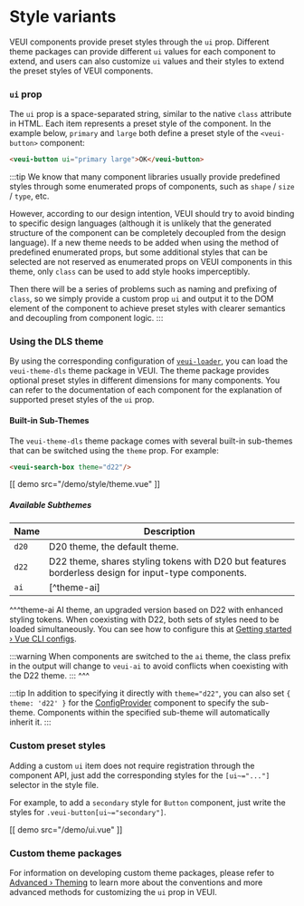 # Style variants

VEUI components provide preset styles through the `ui` prop. Different theme packages can provide different `ui` values for each component to extend, and users can also customize `ui` values and their styles to extend the preset styles of VEUI components.

### `ui` prop

The `ui` prop is a space-separated string, similar to the native `class` attribute in HTML. Each item represents a preset style of the component. In the example below, `primary` and `large` both define a preset style of the `<veui-button>` component:

```html
<veui-button ui="primary large">OK</veui-button>
```

:::tip
We know that many component libraries usually provide predefined styles through some enumerated props of components, such as `shape` / `size` / `type`, etc.

However, according to our design intention, VEUI should try to avoid binding to specific design languages (although it is unlikely that the generated structure of the component can be completely decoupled from the design language). If a new theme needs to be added when using the method of predefined enumerated props, but some additional styles that can be selected are not reserved as enumerated props on VEUI components in this theme, only `class` can be used to add style hooks imperceptibly.

Then there will be a series of problems such as naming and prefixing of `class`, so we simply provide a custom prop `ui` and output it to the DOM element of the component to achieve preset styles with clearer semantics and decoupling from component logic.
:::

### Using the DLS theme

By using the corresponding configuration of [`veui-loader`](./veui-loader), you can load the `veui-theme-dls` theme package in VEUI. The theme package provides optional preset styles in different dimensions for many components. You can refer to the documentation of each component for the explanation of supported preset styles of the `ui` prop.

#### Built-in Sub-Themes

The `veui-theme-dls` theme package comes with several built-in sub-themes that can be switched using the `theme` prop. For example:

```html
<veui-search-box theme="d22"/>
```

[[ demo src="/demo/style/theme.vue" ]]

##### Available Subthemes

| Name | Description |
| -- | -- |
| `d20` | D20 theme, the default theme. |
| `d22` | D22 theme, shares styling tokens with D20 but features borderless design for input-type components. |
| `ai` | [^theme-ai] |

^^^theme-ai
AI theme, an upgraded version based on D22 with enhanced styling tokens. When coexisting with D22, both sets of styles need to be loaded simultaneously. You can see how to configure this at [Getting started › Vue CLI configs](/getting-started#vue-cli-configs).

:::warning
When components are switched to the `ai` theme, the class prefix in the output will change to `veui-ai` to avoid conflicts when coexisting with the D22 theme.
:::
^^^

:::tip
In addition to specifying it directly with `theme="d22"`, you can also set `{ theme: 'd22' }` for the [ConfigProvider](../components/config-provider) component to specify the sub-theme. Components within the specified sub-theme will automatically inherit it.
:::

### Custom preset styles

Adding a custom `ui` item does not require registration through the component API, just add the corresponding styles for the `[ui~="..."]` selector in the style file.

For example, to add a `secondary` style for `Button` component, just write the styles for `.veui-button[ui~="secondary"]`.

[[ demo src="/demo/ui.vue" ]]

### Custom theme packages

For information on developing custom theme packages, please refer to [Advanced › Theming](../advanced/theming) to learn more about the conventions and more advanced methods for customizing the `ui` prop in VEUI.
